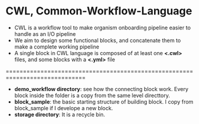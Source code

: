 # CWL, Common-Workflow-Language
- CWL is a workflow tool to make organism onboarding pipeline easier to handle as an I/O pipeline
- We aim to design some functional blocks, and concatenate them to make a complete working pipeline
- A single block in CWL language is composed of at least one **<.cwl>** files, and some blocks with a **<.yml>** file

=============================================================================
- **demo_workflow directory**: see how the connecting block work. Every block inside the folder is a copy from the same level directtory.
- **block_sample**: the basic starting structure of building block. I copy from block_sample if I develope a new block.
- **storage directory**: It is a recycle bin.  

